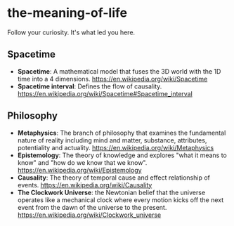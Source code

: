 # the-meaning-of-life

Follow your curiosity. It's what led you here.

## Spacetime
- **Spacetime**: A mathematical model that fuses the 3D world with the 1D time into a 4 dimensions. https://en.wikipedia.org/wiki/Spacetime
- **Spacetime interval**: Defines the flow of causality. https://en.wikipedia.org/wiki/Spacetime#Spacetime_interval

## Philosophy
- **Metaphysics**: The branch of philosophy that examines the fundamental nature of reality including mind and matter, substance, attributes, potentiality and actuality. https://en.wikipedia.org/wiki/Metaphysics
- **Epistemology**: The theory of knowledge and explores "what it means to know" and "how do we know that we know". https://en.wikipedia.org/wiki/Epistemology
- **Causality**: The theory of temporal cause and effect relationship of events. https://en.wikipedia.org/wiki/Causality
- **The Clockwork Universe**: the Newtonian belief that the universe operates like a mechanical clock where every motion kicks off the next event from the dawn of the universe to the present. https://en.wikipedia.org/wiki/Clockwork_universe
